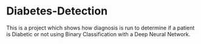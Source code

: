 # Diabetes-Detection
This is a project which shows how diagnosis is run to determine if a patient is Diabetic or not using Binary Classification with a Deep Neural Network. 
